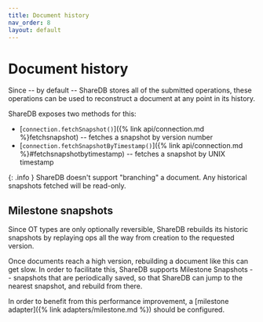 ```yaml
---
title: Document history
nav_order: 8
layout: default
---
```


# Document history

Since -- by default -- ShareDB stores all of the submitted operations, these operations can be used to reconstruct a document at any point in its history.

ShareDB exposes two methods for this:

 - [`connection.fetchSnapshot()`]({% link api/connection.md %}fetchsnapshot) -- fetches a snapshot by version number
 - [`connection.fetchSnapshotByTimestamp()`]({% link api/connection.md %}#fetchsnapshotbytimestamp) -- fetches a snapshot by UNIX timestamp

{: .info }
ShareDB doesn't support "branching" a document. Any historical snapshots fetched will be read-only.

## Milestone snapshots

Since OT types are only optionally reversible, ShareDB rebuilds its historic snapshots by replaying ops all the way from creation to the requested version.

Once documents reach a high version, rebuilding a document like this can get slow. In order to facilitate this, ShareDB supports Milestone Snapshots -- snapshots that are periodically saved, so that ShareDB can jump to the nearest snapshot, and rebuild from there.

In order to benefit from this performance improvement, a [milestone adapter]({% link adapters/milestone.md %}) should be configured.
